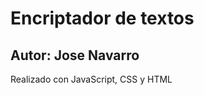 <h1>Encriptador de textos</h1>
<h2>Autor: Jose Navarro</h2>
<p>Realizado con JavaScript, CSS y HTML</p>
